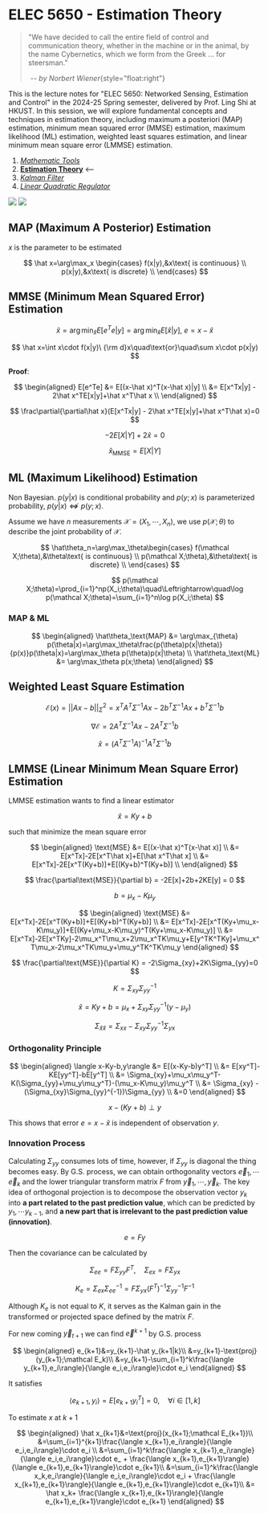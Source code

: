 # ELEC 5650 - Estimation Theory

> "We have decided to call the entire field of control and communication theory, whether in the machine or in the animal, by the name Cybernetics, which we form from the Greek ... for steersman."
>
> &nbsp;_-- by Norbert Wiener_{style="float:right"}

<CenteredImg src="/posts/2025/elec-5650/probability.png" width=50% />

This is the lecture notes for "ELEC 5650: Networked Sensing, Estimation and Control" in the 2024-25 Spring semester, delivered by Prof. Ling Shi at HKUST. In this session, we will explore fundamental concepts and techniques in estimation theory, including maximum a posteriori (MAP) estimation, minimum mean squared error (MMSE) estimation, maximum likelihood (ML) estimation, weighted least squares estimation, and linear minimum mean square error (LMMSE) estimation.

1. [_Mathematic Tools_](./math-tools.md)
2. [**Estimation Theory**](./estimation.md) <--
3. [_Kalman Filter_](./kalman-filter.md)
4. [_Linear Quadratic Regulator_](./lqr.md)

<Badges>
<img src="/tags/hkust.svg">
<img src="/tags/math.svg">
</Badges>

## MAP (Maximum A Posterior) Estimation

$x$ is the parameter to be estimated

$$
\hat x=\arg\max_x \begin{cases}
f(x|y),&x\text{ is continuous} \\
p(x|y),&x\text{ is discrete} \\
\end{cases}
$$

## MMSE (Minimum Mean Squared Error) Estimation

$$
\hat x=\arg\min_{\hat x}E[e^Te|y]=\arg\min_{\hat x}E[\hat x|y],\ e=x-\hat x
$$

$$
\hat x=\int x\cdot f(x|y)\ {\rm d}x\quad\text{or}\quad\sum x\cdot p(x|y)
$$

**Proof**:

$$
\begin{aligned}
E[e^Te] &= E[(x-\hat x)^T(x-\hat x)|y] \\
&= E[x^Tx|y] - 2\hat x^TE[x|y]+\hat x^T\hat x \\
\end{aligned}
$$

$$
\frac\partial{\partial\hat x}(E[x^Tx|y] - 2\hat x^TE[x|y]+\hat x^T\hat x)=0
$$

$$
-2E[X|Y]+2\hat x=0
$$

$$
\hat x_\text{MMSE} = E[X|Y]
$$

## ML (Maximum Likelihood) Estimation

Non Bayesian. $p(y|x)$ is conditional probability and $p(y;x)$ is parameterized probability, $p(y|x)\not\Leftrightarrow p(y;x)$.

Assume we have $n$ measurements $\mathcal X=(X_1,\cdots,X_n)$, we use $p(\mathcal X;\theta)$ to describe the joint probability of $\mathcal X$.

$$
\hat\theta_n=\arg\max_\theta\begin{cases}
f(\mathcal X;\theta),&\theta\text{ is continuous} \\
p(\mathcal X;\theta),&\theta\text{ is discrete} \\
\end{cases}
$$

$$
p(\mathcal X;\theta)=\prod_{i=1}^np(X_i;\theta)\quad\Leftrightarrow\quad\log p(\mathcal X;\theta)=\sum_{i=1}^n\log p(X_i;\theta)
$$

### MAP & ML

$$
\begin{aligned}
\hat\theta_\text{MAP} &= \arg\max_{\theta} p(\theta|x)=\arg\max_\theta\frac{p(\theta)p(x|\theta)}{p(x)}p(\theta|x)=\arg\max_\theta p(\theta)p(x|\theta) \\
\hat\theta_\text{ML} &= \arg\max_\theta p(x;\theta)
\end{aligned}
$$

## Weighted Least Square Estimation

$$
\mathcal E(x) = ||Ax-b||^2_\Sigma=x^TA^T\Sigma^{-1}Ax-2b^T\Sigma^{-1}Ax+b^T\Sigma^{-1}b
$$

$$
\nabla\mathcal E = 2A^T\Sigma^{-1}Ax - 2A^T\Sigma^{-1}b
$$

$$
\hat x = (A^T\Sigma^{-1}A)^{-1}A^T\Sigma^{-1}b
$$

## LMMSE (Linear Minimum Mean Square Error) Estimation

LMMSE estimation wants to find a linear estimator

$$
\hat x=Ky+b
$$

such that minimize the mean square error

$$
\begin{aligned}
\text{MSE} &= E[(x-\hat x)^T(x-\hat x)] \\
&= E[x^Tx]-2E[x^T\hat x]+E[\hat x^T\hat x] \\
&= E[x^Tx]-2E[x^T(Ky+b)]+E[(Ky+b)^T(Ky+b)] \\
\end{aligned}
$$

$$
\frac{\partial\text{MSE}}{\partial b} = -2E[x]+2b+2KE[y] = 0
$$

$$
b=\mu_x-K\mu_y
$$

$$
\begin{aligned}
\text{MSE} &= E[x^Tx]-2E[x^T(Ky+b)]+E[(Ky+b)^T(Ky+b)] \\
&= E[x^Tx]-2E[x^T(Ky+\mu_x-K\mu_y)]+E[(Ky+\mu_x-K\mu_y)^T(Ky+\mu_x-K\mu_y)] \\
&= E[x^Tx]-2E[x^TKy]-2\mu_x^T\mu_x+2\mu_x^TK\mu_y+E[y^TK^TKy]+\mu_x^T\mu_x-2\mu_x^TK\mu_y+\mu_y^TK^TK\mu_y
\end{aligned}
$$

$$
\frac{\partial\text{MSE}}{\partial K} = -2\Sigma_{xy}+2K\Sigma_{yy}=0
$$

$$
K=\Sigma_{xy}\Sigma_{yy}^{-1}
$$

$$
\hat x=Ky+b=\mu_x+\Sigma_{xy}\Sigma_{yy}^{-1}(y-\mu_y)
$$

$$
\Sigma_{\hat x\hat x} = \Sigma_{xx}-\Sigma_{xy}\Sigma_{yy}^{-1}\Sigma_{yx}
$$

### Orthogonality Principle

$$
\begin{aligned}
\langle x-Ky-b,y\rangle &= E[(x-Ky-b)y^T] \\
&= E[xy^T]-KE[yy^T]-bE[y^T] \\
&= \Sigma_{xy}+\mu_x\mu_y^T-K(\Sigma_{yy}+\mu_y\mu_y^T)-(\mu_x-K\mu_y)\mu_y^T \\
&= \Sigma_{xy} - (\Sigma_{xy}\Sigma_{yy}^{-1})\Sigma_{yy} \\
&=0
\end{aligned}
$$

$$
x-(Ky+b)\perp y
$$

This shows that error $e=x-\hat x$ is independent of observation $y$.

### Innovation Process

Calculating $\Sigma_{yy}$ consumes lots of time, however, if $\Sigma_{yy}$ is diagonal the thing becomes easy. By G.S. process, we can obtain orthogonality vectors $\vec e_1,\cdots\vec e_k$ and the lower triangular transform matrix $F$ from $\vec y_1,\cdots,\vec y_k$. The key idea of ​​orthogonal projection is to decompose the observation vector $y_k$ into **a part related to the past prediction value**, which can be predicted by $y_1,\cdots y_{k-1}$, and **a new part that is irrelevant to the past prediction value (innovation)**.

$$
e=Fy
$$

<CenteredImg src="/posts/2025/elec-5650/gs-process.svg" width = 90% />

Then the covariance can be calculated by

$$
\Sigma_{ee}=F\Sigma_{yy}F^T,\quad\Sigma_{ex}=F\Sigma_{yx}
$$

$$
K_e=\Sigma_{ex}\Sigma_{ee}^{-1}=F\Sigma_{yx}(F^T)^{-1}\Sigma_{yy}^{-1}F^{-1}
$$

Although $K_e$ is not equal to $K$, it serves as the Kalman gain in the transformed or projected space defined by the matrix $F$.

For new coming $\vec y_{t+1}$ we can find $\vec e^{k+1}$ by G.S. process

$$
\begin{aligned}
e_{k+1}&=y_{k+1}-\hat y_{k+1|k}\\
&=y_{k+1}-\text{proj}(y_{k+1};\mathcal E_k)\\
&=y_{k+1}-\sum_{i=1}^k\frac{\langle y_{k+1},e_i\rangle}{\langle e_i,e_i\rangle}\cdot e_i
\end{aligned}
$$

It satisfies

$$
\langle e_{k+1},y_{i}\rangle=E[e_{k+1}y_{i}^T]=0,\quad\forall i\in[1,k]
$$

To estimate $x$ at $k+1$

$$
\begin{aligned}
\hat x_{k+1}&=\text{proj}(x_{k+1};\mathcal E_{k+1})\\
&=\sum_{i=1}^{k+1}\frac{\langle x_{k+1},e_i\rangle}{\langle e_i,e_i\rangle}\cdot e_i \\
&=\sum_{i=1}^k\frac{\langle x_{k+1},e_i\rangle}{\langle e_i,e_i\rangle}\cdot e_ + \frac{\langle x_{k+1},e_{k+1}\rangle}{\langle e_{k+1},e_{k+1}\rangle}\cdot e_{k+1}\\
&=\sum_{i=1}^k\frac{\langle x_k,e_i\rangle}{\langle e_i,e_i\rangle}\cdot e_i + \frac{\langle x_{k+1},e_{k+1}\rangle}{\langle e_{k+1},e_{k+1}\rangle}\cdot e_{k+1}\\
&= \hat x_k+ \frac{\langle x_{k+1},e_{k+1}\rangle}{\langle e_{k+1},e_{k+1}\rangle}\cdot e_{k+1}
\end{aligned}
$$

<!-- Prove $\langle x_{k+1},e_i\rangle=\langle x_k,e_i\rangle,\forall i\in[1,k]$ -->
